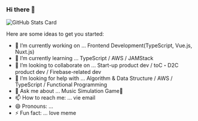 ### Hi there 👋

![GitHub Stats Card](https://github-readme-stats.vercel.app/api?username=mikana0918&theme=nightowl)

Here are some ideas to get you started:

- 🔭 I’m currently working on ... Frontend Development(TypeScript, Vue.js, Nuxt.js)
- 🌱 I’m currently learning ... TypeScript / AWS / JAMStack 
- 👯 I’m looking to collaborate on ... Start-up product dev / toC・D2C product dev / Firebase-related dev
- 🤔 I’m looking for help with ... Algorithm & Data Structure / AWS / TypeScript / Functional Programming 
- 💬 Ask me about ... Music Simulation Game🥺
- 📫 How to reach me: ... vie email
- 😄 Pronouns: ... 
- ⚡ Fun fact: ... love meme
